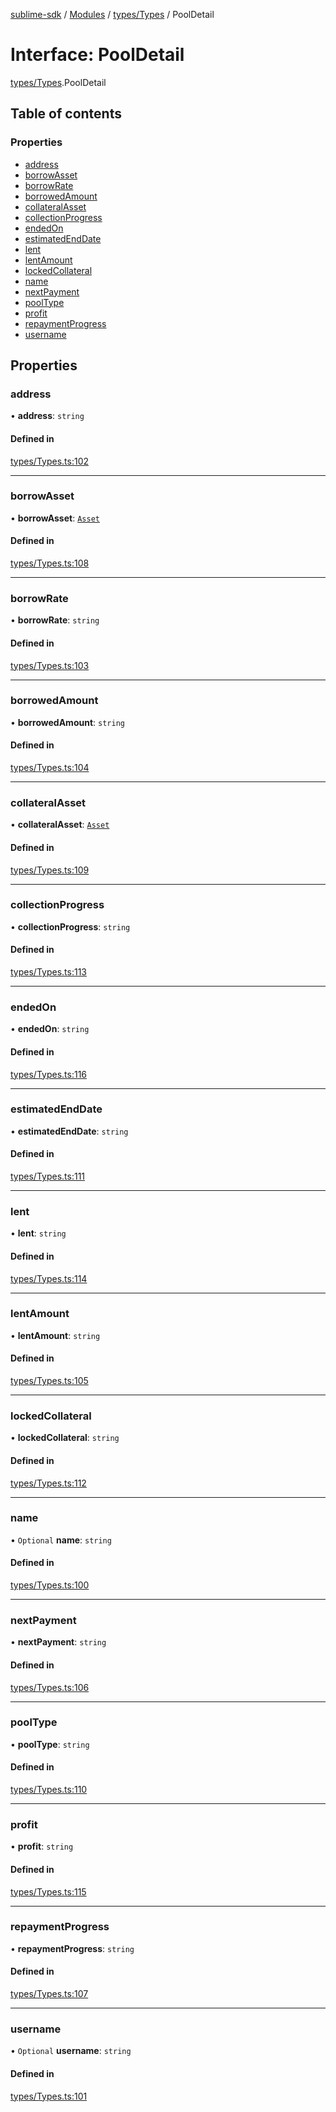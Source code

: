 [sublime-sdk](../README.md) / [Modules](../modules.md) / [types/Types](../modules/types_Types.md) / PoolDetail

# Interface: PoolDetail

[types/Types](../modules/types_Types.md).PoolDetail

## Table of contents

### Properties

- [address](types_Types.PoolDetail.md#address)
- [borrowAsset](types_Types.PoolDetail.md#borrowasset)
- [borrowRate](types_Types.PoolDetail.md#borrowrate)
- [borrowedAmount](types_Types.PoolDetail.md#borrowedamount)
- [collateralAsset](types_Types.PoolDetail.md#collateralasset)
- [collectionProgress](types_Types.PoolDetail.md#collectionprogress)
- [endedOn](types_Types.PoolDetail.md#endedon)
- [estimatedEndDate](types_Types.PoolDetail.md#estimatedenddate)
- [lent](types_Types.PoolDetail.md#lent)
- [lentAmount](types_Types.PoolDetail.md#lentamount)
- [lockedCollateral](types_Types.PoolDetail.md#lockedcollateral)
- [name](types_Types.PoolDetail.md#name)
- [nextPayment](types_Types.PoolDetail.md#nextpayment)
- [poolType](types_Types.PoolDetail.md#pooltype)
- [profit](types_Types.PoolDetail.md#profit)
- [repaymentProgress](types_Types.PoolDetail.md#repaymentprogress)
- [username](types_Types.PoolDetail.md#username)

## Properties

### address

• **address**: `string`

#### Defined in

[types/Types.ts:102](https://github.com/sublime-finance/sublime-sdk/blob/b302b75/src/types/Types.ts#L102)

___

### borrowAsset

• **borrowAsset**: [`Asset`](types_Types.Asset.md)

#### Defined in

[types/Types.ts:108](https://github.com/sublime-finance/sublime-sdk/blob/b302b75/src/types/Types.ts#L108)

___

### borrowRate

• **borrowRate**: `string`

#### Defined in

[types/Types.ts:103](https://github.com/sublime-finance/sublime-sdk/blob/b302b75/src/types/Types.ts#L103)

___

### borrowedAmount

• **borrowedAmount**: `string`

#### Defined in

[types/Types.ts:104](https://github.com/sublime-finance/sublime-sdk/blob/b302b75/src/types/Types.ts#L104)

___

### collateralAsset

• **collateralAsset**: [`Asset`](types_Types.Asset.md)

#### Defined in

[types/Types.ts:109](https://github.com/sublime-finance/sublime-sdk/blob/b302b75/src/types/Types.ts#L109)

___

### collectionProgress

• **collectionProgress**: `string`

#### Defined in

[types/Types.ts:113](https://github.com/sublime-finance/sublime-sdk/blob/b302b75/src/types/Types.ts#L113)

___

### endedOn

• **endedOn**: `string`

#### Defined in

[types/Types.ts:116](https://github.com/sublime-finance/sublime-sdk/blob/b302b75/src/types/Types.ts#L116)

___

### estimatedEndDate

• **estimatedEndDate**: `string`

#### Defined in

[types/Types.ts:111](https://github.com/sublime-finance/sublime-sdk/blob/b302b75/src/types/Types.ts#L111)

___

### lent

• **lent**: `string`

#### Defined in

[types/Types.ts:114](https://github.com/sublime-finance/sublime-sdk/blob/b302b75/src/types/Types.ts#L114)

___

### lentAmount

• **lentAmount**: `string`

#### Defined in

[types/Types.ts:105](https://github.com/sublime-finance/sublime-sdk/blob/b302b75/src/types/Types.ts#L105)

___

### lockedCollateral

• **lockedCollateral**: `string`

#### Defined in

[types/Types.ts:112](https://github.com/sublime-finance/sublime-sdk/blob/b302b75/src/types/Types.ts#L112)

___

### name

• `Optional` **name**: `string`

#### Defined in

[types/Types.ts:100](https://github.com/sublime-finance/sublime-sdk/blob/b302b75/src/types/Types.ts#L100)

___

### nextPayment

• **nextPayment**: `string`

#### Defined in

[types/Types.ts:106](https://github.com/sublime-finance/sublime-sdk/blob/b302b75/src/types/Types.ts#L106)

___

### poolType

• **poolType**: `string`

#### Defined in

[types/Types.ts:110](https://github.com/sublime-finance/sublime-sdk/blob/b302b75/src/types/Types.ts#L110)

___

### profit

• **profit**: `string`

#### Defined in

[types/Types.ts:115](https://github.com/sublime-finance/sublime-sdk/blob/b302b75/src/types/Types.ts#L115)

___

### repaymentProgress

• **repaymentProgress**: `string`

#### Defined in

[types/Types.ts:107](https://github.com/sublime-finance/sublime-sdk/blob/b302b75/src/types/Types.ts#L107)

___

### username

• `Optional` **username**: `string`

#### Defined in

[types/Types.ts:101](https://github.com/sublime-finance/sublime-sdk/blob/b302b75/src/types/Types.ts#L101)
